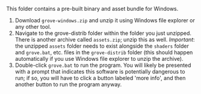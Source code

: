 This folder contains a pre-built binary and asset bundle for Windows.

1. Download `grove-windows.zip` and unzip it using Windows file explorer or any other tool.
2. Navigate to the grove-distrib folder within the folder you just unzipped. There is another archive called `assets.zip`; unzip this as well. *Important*: the unzipped `assets` folder needs to exist alongside the `shaders` folder and `grove.bat`, etc. files in the `grove-distrib` folder (this should happen automatically if you use Windows file explorer to unzip the archive).
3. Double-click `grove.bat` to run the program. You will likely be presented with a prompt that indicates this software is potentially dangerous to run; if so, you will have to click a button labeled 'more info', and then another button to run the program anyway.